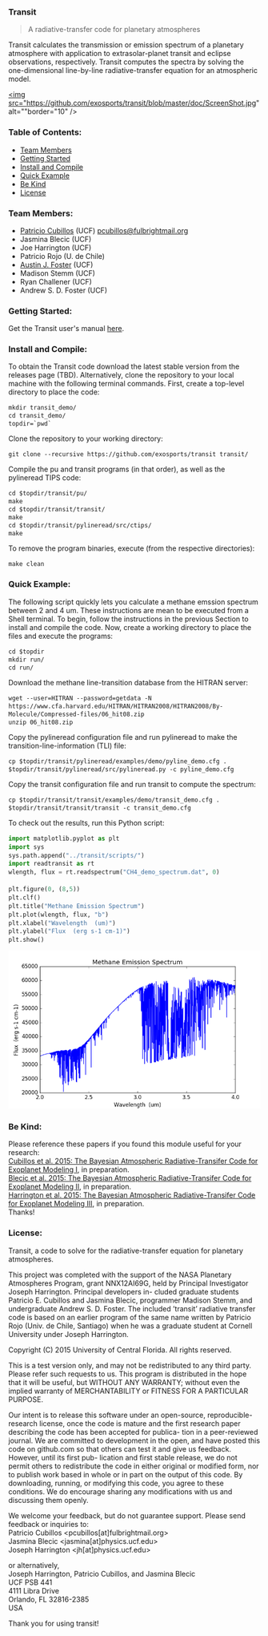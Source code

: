 ### Transit
>A radiative-transfer code for planetary atmospheres  

Transit calculates the transmission or emission spectrum of a planetary atmosphere with application to extrasolar-planet transit and eclipse observations, respectively. Transit computes the spectra by solving the one-dimensional line-by-line radiative-transfer equation for an atmospheric model.  

<a href="https://www.youtube.com/watch?v=-GHBFHyeI14" target="_blank"><img src="https://github.com/exosports/transit/blob/master/doc/ScreenShot.jpg" 
alt=""border="10" /></a>

### Table of Contents:
* [Team Members](#team-members)
* [Getting Started](#getting-started)
* [Install and Compile](#install-and-compile)
* [Quick Example](#quick-example)
* [Be Kind](#be-kind)
* [License](#license)

### Team Members:
* [Patricio Cubillos](https://github.com/pcubillos/) (UCF) <pcubillos@fulbrightmail.org>
* Jasmina Blecic (UCF)
* Joe Harrington (UCF)
* Patricio Rojo (U. de Chile)
* [Austin J. Foster](http://aj-foster.com) (UCF)
* Madison Stemm (UCF)
* Ryan Challener (UCF)
* Andrew S. D. Foster (UCF)

### Getting Started:
Get the Transit user's manual [here](doc/transitUM.pdf).

### Install and Compile:
To obtain the Transit code download the latest stable version from the releases page (TBD). Alternatively, clone the repository to your local machine with the following terminal commands.  First, create a top-level directory to place the code:  
```shell
mkdir transit_demo/  
cd transit_demo/  
topdir=`pwd`
```

Clone the repository to your working directory:  
```shell
git clone --recursive https://github.com/exosports/transit transit/
```

Compile the pu and transit programs (in that order), as well as the pylineread TIPS code:  
```shell
cd $topdir/transit/pu/  
make  
cd $topdir/transit/transit/  
make  
cd $topdir/transit/pylineread/src/ctips/
make  
```

To remove the program binaries, execute (from the respective directories):  
```shell
make clean
```

### Quick Example:

The following script quickly lets you calculate a methane emssion
spectrum between 2 and 4 um.  These instructions are mean to be executed from a Shell terminal.  To begin, follow the instructions in
the previous Section to install and compile the code.  Now,
create a working directory to place the files and execute the
programs:
```shell
cd $topdir
mkdir run/  
cd run/  
```

Download the methane line-transition database from the HITRAN server:
```shell
wget --user=HITRAN --password=getdata -N https://www.cfa.harvard.edu/HITRAN/HITRAN2008/HITRAN2008/By-Molecule/Compressed-files/06_hit08.zip  
unzip 06_hit08.zip
```

Copy the pylineread configuration file and run pylineread to make the transition-line-information (TLI) file:
```shell
cp $topdir/transit/pylineread/examples/demo/pyline_demo.cfg .  
$topdir/transit/pylineread/src/pylineread.py -c pyline_demo.cfg
```

Copy the transit configuration file and run transit to compute the spectrum:
```shell
cp $topdir/transit/transit/examples/demo/transit_demo.cfg .  
$topdir/transit/transit/transit -c transit_demo.cfg
```

To check out the results, run this Python script:
```python
import matplotlib.pyplot as plt
import sys
sys.path.append("../transit/scripts/")
import readtransit as rt
wlength, flux = rt.readspectrum("CH4_demo_spectrum.dat", 0)

plt.figure(0, (8,5))
plt.clf()
plt.title("Methane Emission Spectrum")
plt.plot(wlength, flux, "b")
plt.xlabel("Wavelength  (um)")
plt.ylabel("Flux  (erg s-1 cm-1)")
plt.show()
```

<dl >
  <img src="doc/Methane_emission_spectra.png"   width="600">
</dl>


### Be Kind:
Please reference these papers if you found this module useful for your research:  
  [Cubillos et al. 2015: The Bayesian Atmospheric Radiative-Transifer Code for Exoplanet Modeling I](), in preparation.  
  [Blecic et al. 2015: The Bayesian Atmospheric Radiative-Transifer Code for Exoplanet Modeling II](), in preparation.  
  [Harrington et al. 2015: The Bayesian Atmospheric Radiative-Transifer Code for Exoplanet Modeling III](), in preparation.  
Thanks!


### License:

Transit, a code to solve for the radiative-transfer equation for planetary atmospheres.  

This project was completed with the support of the NASA Planetary Atmospheres Program, grant NNX12AI69G, held by Principal Investigator Joseph Harrington. Principal developers in- cluded graduate students Patricio E. Cubillos and Jasmina Blecic, programmer Madison Stemm, and undergraduate Andrew S. D. Foster. The included ’transit’ radiative transfer code is based on an earlier program of the same name written by Patricio Rojo (Univ. de Chile, Santiago) when he was a graduate student at Cornell University under Joseph Harrington.  

Copyright (C) 2015 University of Central Florida. All rights reserved.  

This is a test version only, and may not be redistributed to any third party. Please refer such requests to us. This program is distributed in the hope that it will be useful, but WITHOUT ANY WARRANTY; without even the implied warranty of MERCHANTABILITY or FITNESS FOR A PARTICULAR PURPOSE.  

Our intent is to release this software under an open-source, reproducible-research license, once the code is mature and the first research paper describing the code has been accepted for publica- tion in a peer-reviewed journal. We are committed to development in the open, and have posted this code on github.com so that others can test it and give us feedback. However, until its first pub- lication and first stable release, we do not permit others to redistribute the code in either original or modified form, nor to publish work based in whole or in part on the output of this code. By downloading, running, or modifying this code, you agree to these conditions. We do encourage sharing any modifications with us and discussing them openly.  

We welcome your feedback, but do not guarantee support. Please send feedback or inquiries to:  
Patricio Cubillos <pcubillos[at]fulbrightmail.org>  
Jasmina Blecic <jasmina[at]physics.ucf.edu>  
Joseph Harrington <jh[at]physics.ucf.edu>  

or alternatively,  
Joseph Harrington, Patricio Cubillos, and Jasmina Blecic  
UCF PSB 441  
4111 Libra Drive  
Orlando, FL 32816-2385  
USA  

Thank you for using transit!

